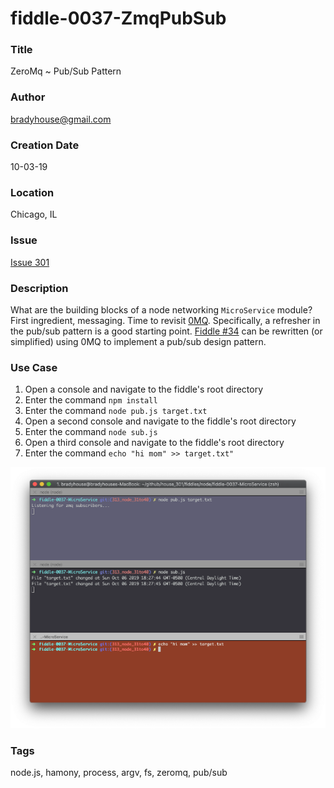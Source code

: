 fiddle-0037-ZmqPubSub
======

### Title <a name="title"></a>

ZeroMq ~ Pub/Sub Pattern


### Author <a name="author"></a>

bradyhouse@gmail.com


### Creation Date <a name="creation-date"></a>

10-03-19


### Location <a name="location"></a>

Chicago, IL


### Issue <a name="issue"></a>

[Issue 301](https://github.com/bradyhouse/house/issues/301)


### Description <a name="description"></a>

What are the building blocks of a node networking `MicroService` module? First ingredient, messaging. Time to revisit [0MQ](https://www.npmjs.com/package/zeromq). Specifically, a refresher in the pub/sub pattern is a good starting point. [Fiddle #34](../fiddle-0034-TcpSocketClient) can be rewritten (or simplified) using 0MQ to implement a pub/sub design pattern.


### Use Case<a name="use-case"></a>

1.  Open a console and navigate to the fiddle's root directory
2.  Enter the command `npm install`
3.  Enter the command `node pub.js target.txt`
4.  Open a second console and navigate to the fiddle's root directory
5.  Enter the command `node sub.js`
6.  Open a third console and navigate to the fiddle's root directory
7.  Enter the command `echo "hi mom" >> target.txt"`

![Screenshot](screenshot.png)


### Tags <a name="tags"></a>

node.js, hamony, process, argv, fs, zeromq, pub/sub
